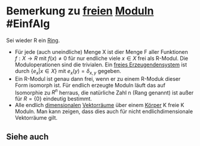 # Bemerkung zu [freien](freies%20Erzeugendensystem.md) [Moduln](Moduln%20%C3%BCber%20Ringen.md) #EinfAlg
Sei wieder R ein [Ring](Einf.%20Alg/Definition/Ring.md). 
- Für jede (auch uneindliche) Menge X ist dier Menge F aller Funktionen $f: X\to R$ mit $f(x)\neq 0$ für nur endliche viele $x\in X$ frei als R-Modul. Die Moduloperationen sind die trivialen. Ein [freies Erzeugendensystem](freies%20Erzeugendensystem.md) ist durch $\{e_x|x\in X\}$ mit $e_x(y)=\delta_{x,y}$ gegeben.
- Ein R-Modul ist genau dann frei, wenn er zu einem R-Moduk dieser Form isomorph ist. Für endlich erzeugte Moduln läuft das auf Isomorphie zu $R^n$ herraus, die natürliche Zahl n (Rang genannt) ist außer für $R=\{0\}$ eindeutig bestimmt.
- Alle endlich [dimensionalen](Dimension.md) [Vektorräume](Vektorraum.md) über einem [Körper](K%C3%B6rper.md) K freie K Moduln. Man kann zeigen, dass dies auch für nicht endlichdimensionale Vektorräume gilt.
## Siehe auch